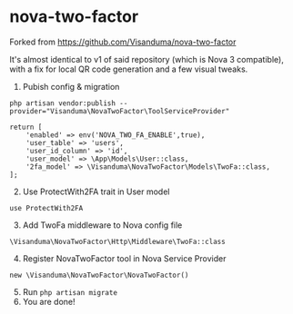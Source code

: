 # nova-two-factor

Forked from https://github.com/Visanduma/nova-two-factor

It's almost identical to v1 of said repository (which is Nova 3 compatible), with a fix for local QR code generation and a few visual tweaks.

1. Pubish config & migration

`php artisan vendor:publish --provider="Visanduma\NovaTwoFactor\ToolServiceProvider"`

```
return [
    'enabled' => env('NOVA_TWO_FA_ENABLE',true),
    'user_table' => 'users',
    'user_id_column' => 'id',
    'user_model' => \App\Models\User::class,
    '2fa_model' => \Visanduma\NovaTwoFactor\Models\TwoFa::class,
];
```

2. Use ProtectWith2FA trait in User model

`use ProtectWith2FA`

3. Add TwoFa middleware to Nova config file

`\Visanduma\NovaTwoFactor\Http\Middleware\TwoFa::class`

4. Register NovaTwoFactor tool in Nova Service Provider

`new \Visanduma\NovaTwoFactor\NovaTwoFactor()`

5. Run `php artisan migrate`
6. You are done!
